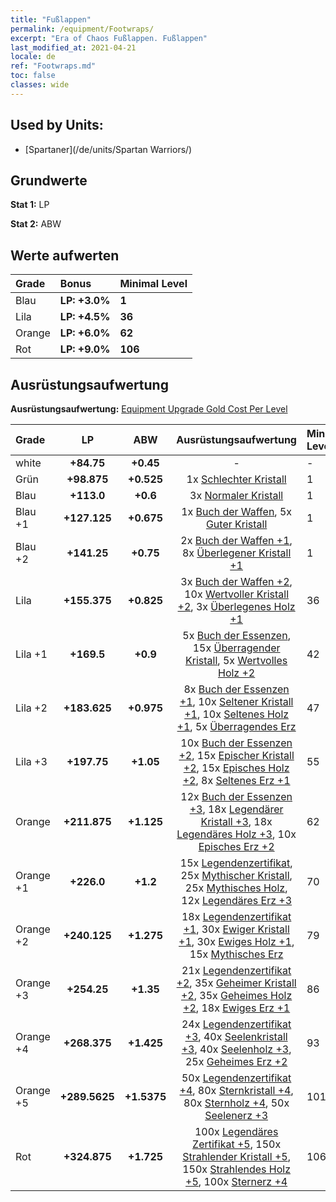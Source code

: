 ```yaml
---
title: "Fußlappen"
permalink: /equipment/Footwraps/
excerpt: "Era of Chaos Fußlappen. Fußlappen"
last_modified_at: 2021-04-21
locale: de
ref: "Footwraps.md"
toc: false
classes: wide
---
```


## Used by Units:

* [Spartaner](/de/units/Spartan Warriors/) 


## Grundwerte
 **Stat 1:** LP

 **Stat 2:** ABW

## Werte aufwerten

  |     Grade    |   Bonus | Minimal Level | 
  |:-------------|:--------|:--------------| 
  | Blau | **LP: +3.0%** | **1** | 
  | Lila | **LP: +4.5%** | **36** | 
  | Orange | **LP: +6.0%** | **62** | 
  | Rot | **LP: +9.0%** | **106** | 


## Ausrüstungsaufwertung
 **Ausrüstungsaufwertung:** [Equipment Upgrade Gold Cost Per Level](/equipment/EquipmentUpgradeCostPerLevel/) 

  |          Grade      | LP | ABW | Ausrüstungsaufwertung | Minimal Level |
  |:--------------------|:---------:|:---------:|:----------------:|:--------------|
  | white | **+84.75** | **+0.45** | - | - |
  | Grün | **+98.875** | **+0.525** | 1x [Schlechter Kristall](/de/Items/mat_5/) | 1 |
  | Blau | **+113.0** | **+0.6** | 3x [Normaler Kristall](/de/Items/mat_11/) | 1 |
  | Blau +1 | **+127.125** | **+0.675** | 1x [Buch der Waffen](/de/Items/mat_18/), 5x [Guter Kristall](/de/Items/mat_17/) | 1 |
  | Blau +2 | **+141.25** | **+0.75** | 2x [Buch der Waffen +1](/de/Items/mat_25/), 8x [Überlegener Kristall +1](/de/Items/mat_24/) | 1 |
  | Lila | **+155.375** | **+0.825** | 3x [Buch der Waffen +2](/de/Items/mat_32/), 10x [Wertvoller Kristall +2](/de/Items/mat_31/), 3x [Überlegenes Holz +1](/de/Items/mat_20/) | 36 |
  | Lila +1 | **+169.5** | **+0.9** | 5x [Buch der Essenzen](/de/Items/mat_39/), 15x [Überragender Kristall](/de/Items/mat_38/), 5x [Wertvolles Holz +2](/de/Items/mat_27/) | 42 |
  | Lila +2 | **+183.625** | **+0.975** | 8x [Buch der Essenzen +1](/de/Items/mat_46/), 10x [Seltener Kristall +1](/de/Items/mat_45/), 10x [Seltenes Holz +1](/de/Items/mat_41/), 5x [Überragendes Erz](/de/Items/mat_33/) | 47 |
  | Lila +3 | **+197.75** | **+1.05** | 10x [Buch der Essenzen +2](/de/Items/mat_53/), 15x [Epischer Kristall +2](/de/Items/mat_52/), 15x [Episches Holz +2](/de/Items/mat_48/), 8x [Seltenes Erz +1](/de/Items/mat_40/) | 55 |
  | Orange | **+211.875** | **+1.125** | 12x [Buch der Essenzen +3](/de/Items/mat_60/), 18x [Legendärer Kristall +3](/de/Items/mat_59/), 18x [Legendäres Holz +3](/de/Items/mat_55/), 10x [Episches Erz +2](/de/Items/mat_47/) | 62 |
  | Orange +1 | **+226.0** | **+1.2** | 15x [Legendenzertifikat](/de/Items/mat_67/), 25x [Mythischer Kristall](/de/Items/mat_66/), 25x [Mythisches Holz](/de/Items/mat_62/), 12x [Legendäres Erz +3](/de/Items/mat_54/) | 70 |
  | Orange +2 | **+240.125** | **+1.275** | 18x [Legendenzertifikat +1](/de/Items/mat_74/), 30x [Ewiger Kristall +1](/de/Items/mat_73/), 30x [Ewiges Holz +1](/de/Items/mat_69/), 15x [Mythisches Erz](/de/Items/mat_61/) | 79 |
  | Orange +3 | **+254.25** | **+1.35** | 21x [Legendenzertifikat +2](/de/Items/mat_81/), 35x [Geheimer Kristall +2](/de/Items/mat_80/), 35x [Geheimes Holz +2](/de/Items/mat_76/), 18x [Ewiges Erz +1](/de/Items/mat_68/) | 86 |
  | Orange +4 | **+268.375** | **+1.425** | 24x [Legendenzertifikat +3](/de/Items/mat_88/), 40x [Seelenkristall +3](/de/Items/mat_87/), 40x [Seelenholz +3](/de/Items/mat_83/), 25x [Geheimes Erz +2](/de/Items/mat_75/) | 93 |
  | Orange +5 | **+289.5625** | **+1.5375** | 50x [Legendenzertifikat +4](/de/Items/mat_95/), 80x [Sternkristall +4](/de/Items/mat_94/), 80x [Sternholz +4](/de/Items/mat_90/), 50x [Seelenerz +3](/de/Items/mat_82/) | 101 |
  | Rot | **+324.875** | **+1.725** | 100x [Legendäres Zertifikat +5](/de/Items/mat_102/), 150x [Strahlender Kristall +5](/de/Items/mat_101/), 150x [Strahlendes Holz +5](/de/Items/mat_97/), 100x [Sternerz +4](/de/Items/mat_89/) | 106 |

